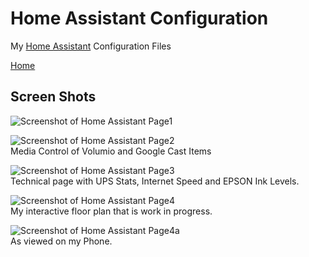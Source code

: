 # Home Assistant Configuration

My [Home Assistant](https://home-assistant.io/) Configuration Files

[Home](https://github.com/wills106/homeassistant-config/blob/master/README.md)

## Screen Shots

![Screenshot of Home Assistant Page1](https://github.com/wills106/homeassistant-config/blob/master/screenshots/screen1.jpg)

![Screenshot of Home Assistant Page2](https://github.com/wills106/homeassistant-config/blob/master/screenshots/screen2.jpg)
<br/>
Media Control of Volumio and Google Cast Items

![Screenshot of Home Assistant Page3](https://github.com/wills106/homeassistant-config/blob/master/screenshots/screen3.jpg)
<br/>
Technical page with UPS Stats, Internet Speed and EPSON Ink Levels.

![Screenshot of Home Assistant Page4](https://github.com/wills106/homeassistant-config/blob/master/screenshots/screen4.jpg)
<br/>
My interactive floor plan that is work in progress.

![Screenshot of Home Assistant Page4a](https://github.com/wills106/homeassistant-config/blob/master/screenshots/mobile-screen4.png)
<br/>
As viewed on my Phone.
